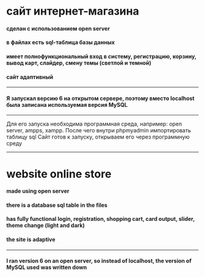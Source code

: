 # сайт интернет-магазина
#### сделан с использованием open server
#### в файлах есть sql-таблица базы данных
#### имеет полнофункциональный вход в систему, регистрацию, корзину, вывод карт, слайдер, смену темы (светлой и темной)
#### сайт адаптивный
____
#### Я запускал версию 6 на открытом сервере, поэтому вместо localhost была записана используемая версия MySQL
____
Для его запуска необходима программная среда, например: open server, ampps, xampp.
После чего внутри phpmyadmin импортировать таблицу sql
Сайт готов к запуску, открываем его через программную среду
____

# website online store
#### made using open server
#### there is a database sql table in the files
#### has fully functional login, registration, shopping cart, card output, slider, theme change (light and dark)
#### the site is adaptive
____
#### I ran version 6 on an open server, so instead of localhost, the version of MySQL used was written down
